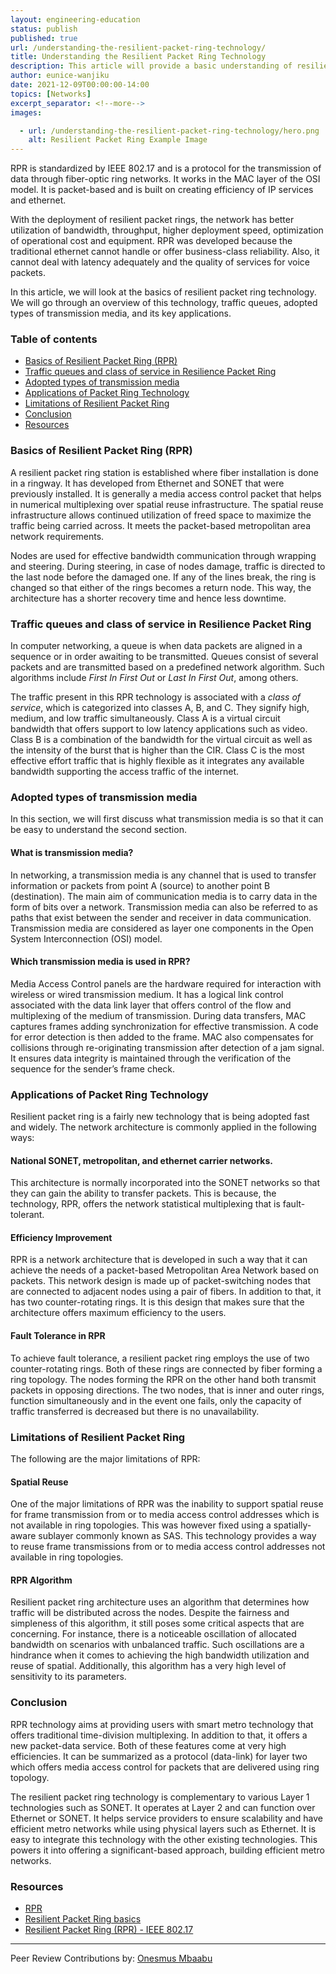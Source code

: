 ```yaml
---
layout: engineering-education
status: publish
published: true
url: /understanding-the-resilient-packet-ring-technology/
title: Understanding the Resilient Packet Ring Technology
description: This article will provide a basic understanding of resilient packet ring technology. It will go through fundamental aspects such as the traffic queues, class of service, adopted types of transmission media, and the applications of this technology. 
author: eunice-wanjiku
date: 2021-12-09T00:00:00-14:00
topics: [Networks]
excerpt_separator: <!--more-->
images:

  - url: /understanding-the-resilient-packet-ring-technology/hero.png
    alt: Resilient Packet Ring Example Image
---
```

RPR is standardized by IEEE 802.17 and is a protocol for the transmission of data through fiber-optic ring networks. It works in the MAC layer of the OSI model. It is packet-based and is built on creating efficiency of IP services and ethernet.
<!--more-->
With the deployment of resilient packet rings, the network has better utilization of bandwidth, throughput, higher deployment speed, optimization of operational cost and equipment. RPR was developed because the traditional ethernet cannot handle or offer business-class reliability. Also, it cannot deal with latency adequately and the quality of services for voice packets.  

In this article, we will look at the basics of resilient packet ring technology. We will go through an overview of this technology, traffic queues, adopted types of transmission media, and its key applications. 

### Table of contents
- [Basics of Resilient Packet Ring (RPR)](#basics-of-resilient-packet-ring-rpr)
- [Traffic queues and class of service in Resilience Packet Ring](#traffic-queues-and-class-of-service-in-resilience-packet-ring)
- [Adopted types of transmission media](#adopted-types-of-transmission-media)
- [Applications of Packet Ring Technology](#applications-of-packet-ring-technology)
- [Limitations of Resilient Packet Ring](#limitations-of-resilient-packet-ring)
- [Conclusion](#conclusion)
- [Resources](#resources)

### Basics of Resilient Packet Ring (RPR)
A resilient packet ring station is established where fiber installation is done in a ringway. It has developed from Ethernet and SONET that were previously installed. It is generally a media access control packet that helps in numerical multiplexing over spatial reuse infrastructure. The spatial reuse infrastructure allows continued utilization of freed space to maximize the traffic being carried across. It meets the packet-based metropolitan area network requirements. 

Nodes are used for effective bandwidth communication through wrapping and steering. During steering, in case of nodes damage, traffic is directed to the last node before the damaged one. If any of the lines break, the ring is changed so that either of the rings becomes a return node. This way, the architecture has a shorter recovery time and hence less downtime.   

### Traffic queues and class of service in Resilience Packet Ring 
In computer networking, a queue is when data packets are aligned in a sequence or in order awaiting to be transmitted. Queues consist of several packets and are transmitted based on a predefined network algorithm. Such algorithms include *First In First Out* or *Last In First Out*, among others. 

The traffic present in this RPR technology is associated with a *class of service*, which is categorized into classes A, B, and C. They signify high, medium, and low traffic simultaneously. Class A is a virtual circuit bandwidth that offers support to low latency applications such as video. Class B is a combination of the bandwidth for the virtual circuit as well as the intensity of the burst that is higher than the CIR. Class C is the most effective effort traffic that is highly flexible as it integrates any available bandwidth supporting the access traffic of the internet.

### Adopted types of transmission media
In this section, we will first discuss what transmission media is so that it can be easy to understand the second section.

#### What is transmission media?
In networking, a transmission media is any channel that is used to transfer information or packets from point A (source) to another point B (destination). The main aim of communication media is to carry data in the form of bits over a network. Transmission media can also be referred to as paths that exist between the sender and receiver in data communication. Transmission media are considered as layer one components in the Open System Interconnection (OSI) model.

#### Which transmission media is used in RPR?
Media Access Control panels are the hardware required for interaction with wireless or wired transmission medium. It has a logical link control associated with the data link layer that offers control of the flow and multiplexing of the medium of transmission. During data transfers, MAC captures frames adding synchronization for effective transmission. A code for error detection is then added to the frame. MAC also compensates for collisions through re-originating transmission after detection of a jam signal. It ensures data integrity is maintained through the verification of the sequence for the sender’s frame check.  

### Applications of Packet Ring Technology
Resilient packet ring is a fairly new technology that is being adopted fast and widely. The network architecture is commonly applied in the following ways:

#### National SONET, metropolitan, and ethernet carrier networks. 
This architecture is normally incorporated into the SONET networks so that they can gain the ability to transfer packets. This is because, the technology, RPR, offers the network statistical multiplexing that is fault-tolerant. 

#### Efficiency Improvement 
RPR is a network architecture that is developed in such a way that it can achieve the needs of a packet-based Metropolitan Area Network based on packets. This network design is made up of packet-switching nodes that are connected to adjacent nodes using a pair of fibers. In addition to that, it has two counter-rotating rings. It is this design that makes sure that the architecture offers maximum efficiency to the users. 

#### Fault Tolerance in RPR
To achieve fault tolerance, a resilient packet ring employs the use of two counter-rotating rings. Both of these rings are connected by fiber forming a ring topology. The nodes forming the RPR on the other hand both transmit packets in opposing directions. The two nodes, that is inner and outer rings, function simultaneously and in the event one fails, only the capacity of traffic transferred is decreased but there is no unavailability. 

### Limitations of Resilient Packet Ring
The following are the major limitations of RPR:

#### Spatial Reuse
One of the major limitations of RPR was the inability to support spatial reuse for frame transmission from or to media access control addresses which is not available in ring topologies. This was however fixed using a spatially-aware sublayer commonly known as SAS. This technology provides a way to reuse frame transmissions from or to media access control addresses not available in ring topologies. 

#### RPR Algorithm
Resilient packet ring architecture uses an algorithm that determines how traffic will be distributed across the nodes. Despite the fairness and simpleness of this algorithm, it still poses some critical aspects that are concerning. For instance, there is a noticeable oscillation of allocated bandwidth on scenarios with unbalanced traffic. Such oscillations are a hindrance when it comes to achieving the high bandwidth utilization and reuse of spatial. Additionally, this algorithm has a very high level of sensitivity to its parameters.

### Conclusion 
RPR technology aims at providing users with smart metro technology that offers traditional time-division multiplexing. In addition to that, it offers a new packet-data service. Both of these features come at very high efficiencies. It can be summarized as a protocol (data-link) for layer two which offers media access control for packets that are delivered using ring topology.

The resilient packet ring technology is complementary to various Layer 1 technologies such as SONET. It operates at Layer 2 and can function over Ethernet or SONET. It helps service providers to ensure scalability and have efficient metro networks while using physical layers such as Ethernet. It is easy to integrate this technology with the other existing technologies. This powers it into offering a significant-based approach, building efficient metro networks.   

### Resources
- [RPR](https://www.pcmag.com/encyclopedia/term/rpr)
- [Resilient Packet Ring basics](https://www.networkworld.com/article/2339177/resilient-packet-ring-basics.html)
- [Resilient Packet Ring (RPR) - IEEE 802.17](https://www.tutorialspoint.com/resilient-packet-ring-rpr-ieee-802-17)

---
Peer Review Contributions by: [Onesmus Mbaabu](/engineering-education/authors/onesmus-mbaabu/)
